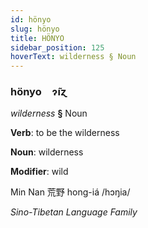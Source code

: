 ```yaml
---
id: hönyo
slug: hönyo
title: HÖNYO
sidebar_position: 125
hoverText: wilderness § Noun
---
```


### hönyo&emsp;<span kind="abugida">ɂ̃ıɀ</span>

*wilderness* **§** Noun

**Verb**: to be the wilderness

**Noun**: wilderness

**Modifier**: wild

Min Nan 荒野 hong-iá /hɔŋia/

*Sino-Tibetan Language Family*